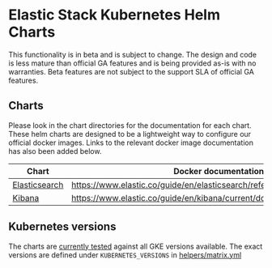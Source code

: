 # Elastic Stack Kubernetes Helm Charts

This functionality is in beta and is subject to change. The design and code is less mature than official GA features and is being provided as-is with no warranties. Beta features are not subject to the support SLA of official GA features.

## Charts

Please look in the chart directories for the documentation for each chart. These helm charts are designed to be a lightweight way to configure our official docker images. Links to the relevant docker image documentation has also been added below.

| Chart                                      | Docker documentation                                                            |
| ------------------------------------------ | ------------------------------------------------------------------------------- |
| [Elasticsearch](./elasticsearch/README.md) | https://www.elastic.co/guide/en/elasticsearch/reference/current/docker.html     |
| [Kibana](./kibana/README.md)               | https://www.elastic.co/guide/en/kibana/current/docker.html                      |

## Kubernetes versions

The charts are [currently tested](https://devops-ci.elastic.co/job/elastic+helm-charts+master/) against all GKE versions available. The exact versions are defined under `KUBERNETES_VERSIONS` in [helpers/matrix.yml](/helpers/matrix.yml)
